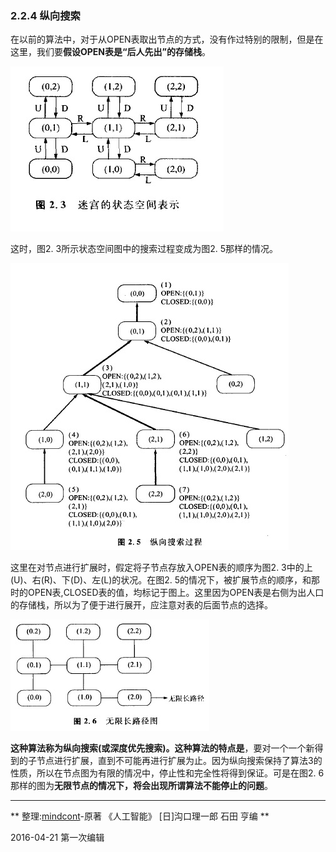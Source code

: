 ### 2.2.4 纵向搜索

在以前的算法中，对于从OPEN表取出节点的方式，没有作过特别的限制，但是在这里，我们要**假设OPEN表是“后人先出”的存储栈**。

![](../The-Relationship/迷宫的状态空间表示.jpg)

这时，图2. 3所示状态空间图中的搜索过程变成为图2. 5那样的情况。

![](./纵向搜索过程.jpg)

这里在对节点进行扩展时，假定将子节点存放入OPEN表的顺序为图2. 3中的上(U)、右(R)、下(D)、左(L)的状况。在图2. 5的情况下，被扩展节点的顺序，和那时的OPEN表,CLOSED表的值，均标记于图上。这里因为OPEN表是右侧为出人口的存储栈，所以为了便于进行展开，应注意对表的后面节点的选择。

![](无限长路径图.jpg)

**这种算法称为纵向搜索(或深度优先搜索)。这种算法的特点是**，要对一个一个新得到的子节点进行扩展，直到不可能再进行扩展为止。因为纵向搜索保持了算法3的性质，所以在节点图为有限的情况中，停止性和完全性将得到保证。可是在图2. 6那样的图为**无限节点的情况下，将会出现所谓算法不能停止的问题**。

---
** 整理:[mindcont](https://github.com/mindcont)-原著 《人工智能》 [日]沟口理一郎 石田 亨编 **

2016-04-21 第一次编辑